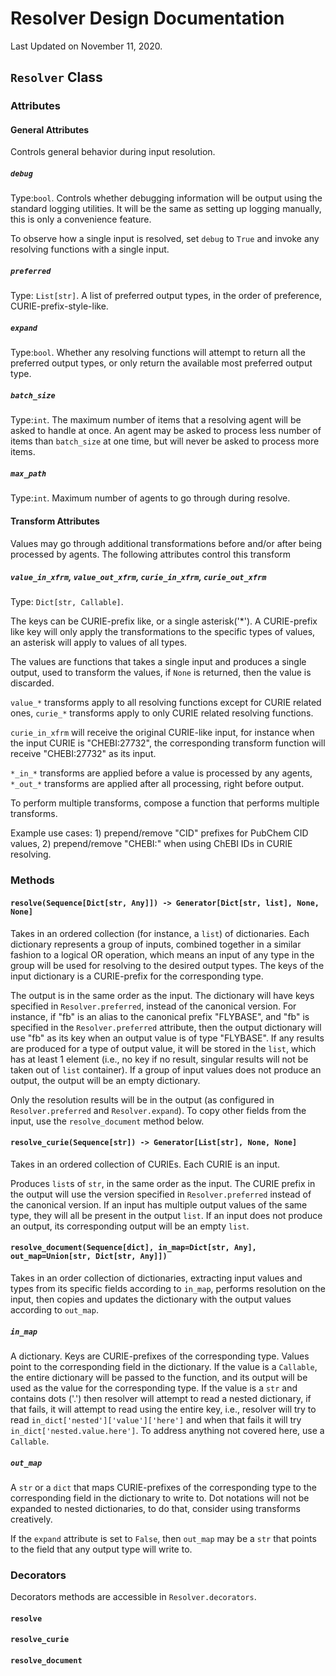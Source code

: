 # Resolver Design Documentation

Last Updated on November 11, 2020.



## `Resolver` Class

### Attributes

#### General Attributes

Controls general behavior during input resolution.

##### `debug`

Type:`bool`. Controls whether debugging information will be output using the standard logging utilities. It will be the same as setting up logging manually, this is only a convenience feature.

To observe how a single input is resolved, set `debug` to `True` and invoke any resolving functions with a single input.

##### `preferred`

Type: `List[str]`. A list of preferred output types, in the order of preference, CURIE-prefix-style-like.

##### `expand`

Type:`bool`. Whether any resolving functions will attempt to return all the preferred output types, or only return the available most preferred output type.

##### `batch_size`

Type:`int`.  The maximum number of items that a resolving agent will be asked to handle at once. An agent may be asked to process less number of items than `batch_size` at one time, but will never be asked to process more items.

##### `max_path`
Type:`int`. Maximum number of agents to go through during resolve.

#### Transform Attributes

Values may go through additional transformations before and/or after being processed by agents. The following attributes control this transform

##### `value_in_xfrm`, `value_out_xfrm`, `curie_in_xfrm`, `curie_out_xfrm`

Type: `Dict[str, Callable]`.

The keys can be CURIE-prefix like, or a single asterisk('\*'). A CURIE-prefix like key will only apply the transformations to the specific types of values, an asterisk will apply to values of all types.

The values are functions that takes a single input and produces a single output, used to transform the values, if `None` is returned, then the value is discarded.

 `value_*` transforms apply to all resolving functions except for CURIE related ones, `curie_*` transforms apply to only CURIE related resolving functions.

 `curie_in_xfrm` will receive the original CURIE-like input, for instance when the input CURIE is "CHEBI:27732", the corresponding transform function will receive "CHEBI:27732" as its input.

`*_in_*` transforms are applied before a value is processed by any agents, `*_out_*` transforms are applied after all processing, right before output.

To perform multiple transforms, compose a function that performs multiple transforms.

Example use cases: 1) prepend/remove "CID" prefixes for PubChem CID values, 2) prepend/remove "CHEBI:" when using ChEBI IDs in CURIE resolving.

### Methods

#### `resolve(Sequence[Dict[str, Any]]) -> Generator[Dict[str, list], None, None]`

Takes in an ordered collection (for instance, a `list`) of dictionaries. Each dictionary represents a group of inputs, combined together in a similar fashion to a logical OR operation, which means an input of any type in the group will be used for resolving to the desired output types. The keys of the input dictionary is a CURIE-prefix for the corresponding type.

The output is in the same order as the input. The dictionary will have keys specified in `Resolver.preferred`, instead of the canonical version. For instance, if "fb" is an alias to the canonical prefix "FLYBASE", and "fb" is specified in the `Resolver.preferred` attribute, then the output dictionary will use "fb" as its key when an output value is of type "FLYBASE". If any results are produced for a type of output value, it will be stored in the `list`, which has at least 1 element (i.e., no key if no result, singular results will not be taken out of  `list` container). If a group of input values does not produce an output, the output will be an empty dictionary.

Only the resolution results will be in the output (as configured in `Resolver.preferred` and `Resolver.expand`). To copy other fields from the input, use the `resolve_document` method below.

#### `resolve_curie(Sequence[str]) -> Generator[List[str], None, None]`

Takes in an ordered collection of CURIEs. Each CURIE is an input.

Produces `list`s of `str`, in the same order as the input. The CURIE prefix in the output will use the version specified in `Resolver.preferred` instead of the canonical version. If an input has multiple output values of the same type, they will all be present in the output `list`. If an input does not produce an output, its corresponding output will be an empty `list`.

#### `resolve_document(Sequence[dict], in_map=Dict[str, Any], out_map=Union[str, Dict[str, Any]])`

Takes in an order collection of dictionaries, extracting input values and types from its specific fields according to `in_map`, performs resolution on the input, then copies and updates the dictionary with the output values according to `out_map`.

##### `in_map`

A dictionary. Keys are CURIE-prefixes of the corresponding type. Values point to the corresponding field in the dictionary. If the value is a `Callable`, the entire dictionary will be passed to the function, and its output will be used as the value for the corresponding type. If the value is a `str` and contains dots ('.') then resolver will attempt to read a nested dictionary, if that fails, it will attempt to read using the entire key, i.e., resolver will try to read `in_dict['nested']['value']['here']` and when that fails it will try `in_dict['nested.value.here']`. To address anything not covered here, use a `Callable`.

##### `out_map`

A `str` or a `dict` that maps CURIE-prefixes of the corresponding type to the corresponding field in the dictionary to write to. Dot notations will not be expanded to nested dictionaries, to do that, consider using transforms creatively.

If the `expand` attribute is set to `False`, then `out_map` may be a `str` that points to the field that any output type will write to.



### Decorators

Decorators methods are accessible in `Resolver.decorators`.

#### `resolve`



#### `resolve_curie`



#### `resolve_document`